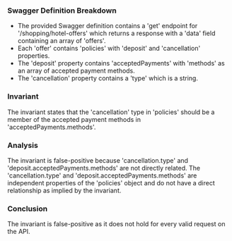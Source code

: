 ### Swagger Definition Breakdown
- The provided Swagger definition contains a 'get' endpoint for '/shopping/hotel-offers' which returns a response with a 'data' field containing an array of 'offers'.
- Each 'offer' contains 'policies' with 'deposit' and 'cancellation' properties.
- The 'deposit' property contains 'acceptedPayments' with 'methods' as an array of accepted payment methods.
- The 'cancellation' property contains a 'type' which is a string.

### Invariant
The invariant states that the 'cancellation' type in 'policies' should be a member of the accepted payment methods in 'acceptedPayments.methods'.

### Analysis
The invariant is false-positive because 'cancellation.type' and 'deposit.acceptedPayments.methods' are not directly related. The 'cancellation.type' and 'deposit.acceptedPayments.methods' are independent properties of the 'policies' object and do not have a direct relationship as implied by the invariant.

### Conclusion
The invariant is false-positive as it does not hold for every valid request on the API.

